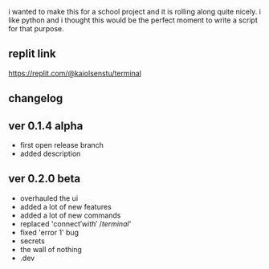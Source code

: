 i wanted to make this for a school project and it is rolling along quite nicely. i like python and i thought this would be the perfect moment to 
write a script for that purpose.

replit link
-
https://replit.com/@kaiolsenstu/terminal

changelog
-
ver 0.1.4 alpha
-
- first open release branch
- added description

ver 0.2.0 beta
-
- overhauled the ui
- added a lot of new features
- added a lot of new commands
- replaced 'connect$' with '~/terminal$'
- fixed 'error 1' bug
- secrets 
- the wall of nothing
- .dev
